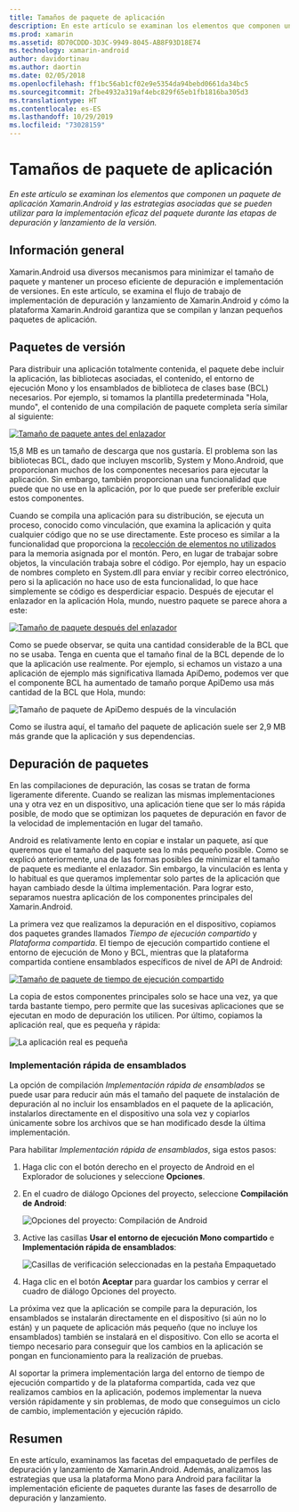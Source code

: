 ```yaml
---
title: Tamaños de paquete de aplicación
description: En este artículo se examinan los elementos que componen un paquete de aplicación Xamarin.Android y las estrategias asociadas que se pueden utilizar para la implementación eficaz del paquete durante las etapas de depuración y lanzamiento de la versión.
ms.prod: xamarin
ms.assetid: 8D70CDDD-3D3C-9949-8045-AB8F93D18E74
ms.technology: xamarin-android
author: davidortinau
ms.author: daortin
ms.date: 02/05/2018
ms.openlocfilehash: ff1bc56ab1cf02e9e5354da94bebd0661da34bc5
ms.sourcegitcommit: 2fbe4932a319af4ebc829f65eb1fb1816ba305d3
ms.translationtype: HT
ms.contentlocale: es-ES
ms.lasthandoff: 10/29/2019
ms.locfileid: "73028159"
---
```

# <a name="application-package-size"></a>Tamaños de paquete de aplicación

_En este artículo se examinan los elementos que componen un paquete de aplicación Xamarin.Android y las estrategias asociadas que se pueden utilizar para la implementación eficaz del paquete durante las etapas de depuración y lanzamiento de la versión._

## <a name="overview"></a>Información general

Xamarin.Android usa diversos mecanismos para minimizar el tamaño de paquete y mantener un proceso eficiente de depuración e implementación de versiones. En este artículo, se examina el flujo de trabajo de implementación de depuración y lanzamiento de Xamarin.Android y cómo la plataforma Xamarin.Android garantiza que se compilan y lanzan pequeños paquetes de aplicación.

## <a name="release-packages"></a>Paquetes de versión

Para distribuir una aplicación totalmente contenida, el paquete debe incluir la aplicación, las bibliotecas asociadas, el contenido, el entorno de ejecución Mono y los ensamblados de biblioteca de clases base (BCL) necesarios. Por ejemplo, si tomamos la plantilla predeterminada "Hola, mundo", el contenido de una compilación de paquete completa sería similar al siguiente:

[![Tamaño de paquete antes del enlazador](app-package-size-images/hello-world-package-size-before-linker.png)](app-package-size-images/hello-world-package-size-before-linker.png#lightbox)

15,8 MB es un tamaño de descarga que nos gustaría. El problema son las bibliotecas BCL, dado que incluyen mscorlib, System y Mono.Android, que proporcionan muchos de los componentes necesarios para ejecutar la aplicación. Sin embargo, también proporcionan una funcionalidad que puede que no use en la aplicación, por lo que puede ser preferible excluir estos componentes.

Cuando se compila una aplicación para su distribución, se ejecuta un proceso, conocido como vinculación, que examina la aplicación y quita cualquier código que no se use directamente. Este proceso es similar a la funcionalidad que proporciona la [recolección de elementos no utilizados](~/android/internals/garbage-collection.md) para la memoria asignada por el montón. Pero, en lugar de trabajar sobre objetos, la vinculación trabaja sobre el código. Por ejemplo, hay un espacio de nombres completo en System.dll para enviar y recibir correo electrónico, pero si la aplicación no hace uso de esta funcionalidad, lo que hace simplemente se código es desperdiciar espacio. Después de ejecutar el enlazador en la aplicación Hola, mundo, nuestro paquete se parece ahora a este:

[![Tamaño de paquete después del enlazador](app-package-size-images/hello-world-package-size-after-linker.png)](app-package-size-images/hello-world-package-size-after-linker.png#lightbox)

Como se puede observar, se quita una cantidad considerable de la BCL que no se usaba. Tenga en cuenta que el tamaño final de la BCL depende de lo que la aplicación use realmente. Por ejemplo, si echamos un vistazo a una aplicación de ejemplo más significativa llamada ApiDemo, podemos ver que el componente BCL ha aumentado de tamaño porque ApiDemo usa más cantidad de la BCL que Hola, mundo:

![Tamaño de paquete de ApiDemo después de la vinculación](app-package-size-images/api-demo-package-size-after-linker.png)

Como se ilustra aquí, el tamaño del paquete de aplicación suele ser 2,9 MB más grande que la aplicación y sus dependencias.

## <a name="debug-packages"></a>Depuración de paquetes

En las compilaciones de depuración, las cosas se tratan de forma ligeramente diferente. Cuando se realizan las mismas implementaciones una y otra vez en un dispositivo, una aplicación tiene que ser lo más rápida posible, de modo que se optimizan los paquetes de depuración en favor de la velocidad de implementación en lugar del tamaño.

Android es relativamente lento en copiar e instalar un paquete, así que queremos que el tamaño del paquete sea lo más pequeño posible. Como se explicó anteriormente, una de las formas posibles de minimizar el tamaño de paquete es mediante el enlazador. Sin embargo, la vinculación es lenta y lo habitual es que queramos implementar solo partes de la aplicación que hayan cambiado desde la última implementación. Para lograr esto, separamos nuestra aplicación de los componentes principales del Xamarin.Android.

La primera vez que realizamos la depuración en el dispositivo, copiamos dos paquetes grandes llamados *Tiempo de ejecución compartido* y *Plataforma compartida*. El tiempo de ejecución compartido contiene el entorno de ejecución de Mono y BCL, mientras que la plataforma compartida contiene ensamblados específicos de nivel de API de Android:

[![Tamaño de paquete de tiempo de ejecución compartido](app-package-size-images/shared-runtime-package-size.png)](app-package-size-images/shared-runtime-package-size.png#lightbox)

La copia de estos componentes principales solo se hace una vez, ya que tarda bastante tiempo, pero permite que las sucesivas aplicaciones que se ejecutan en modo de depuración los utilicen. Por último, copiamos la aplicación real, que es pequeña y rápida:

![La aplicación real es pequeña](app-package-size-images/hello-world-debug-application-no-link.png)

### <a name="fast-assembly-deployment"></a>Implementación rápida de ensamblados

La opción de compilación *Implementación rápida de ensamblados* se puede usar para reducir aún más el tamaño del paquete de instalación de depuración al no incluir los ensamblados en el paquete de la aplicación, instalarlos directamente en el dispositivo una sola vez y copiarlos únicamente sobre los archivos que se han modificado desde la última implementación.

Para habilitar *Implementación rápida de ensamblados*, siga estos pasos:

1. Haga clic con el botón derecho en el proyecto de Android en el Explorador de soluciones y seleccione **Opciones**.

2. En el cuadro de diálogo Opciones del proyecto, seleccione **Compilación de Android**:  

    ![Opciones del proyecto: Compilación de Android](app-package-size-images/fastdev0.png)

3. Active las casillas **Usar el entorno de ejecución Mono compartido** e **Implementación rápida de ensamblados**:  

    ![Casillas de verificación seleccionadas en la pestaña Empaquetado](app-package-size-images/fastdev.png)

4. Haga clic en el botón **Aceptar** para guardar los cambios y cerrar el cuadro de diálogo Opciones del proyecto.

La próxima vez que la aplicación se compile para la depuración, los ensamblados se instalarán directamente en el dispositivo (si aún no lo están) y un paquete de aplicación más pequeño (que no incluye los ensamblados) también se instalará en el dispositivo. Con ello se acorta el tiempo necesario para conseguir que los cambios en la aplicación se pongan en funcionamiento para la realización de pruebas.

Al soportar la primera implementación larga del entorno de tiempo de ejecución compartido y de la plataforma compartida, cada vez que realizamos cambios en la aplicación, podemos implementar la nueva versión rápidamente y sin problemas, de modo que conseguimos un ciclo de cambio, implementación y ejecución rápido.

## <a name="summary"></a>Resumen

En este artículo, examinamos las facetas del empaquetado de perfiles de depuración y lanzamiento de Xamarin.Android. Además, analizamos las estrategias que usa la plataforma Mono para Android para facilitar la implementación eficiente de paquetes durante las fases de desarrollo de depuración y lanzamiento.
